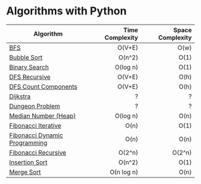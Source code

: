 # Algorithms with Python

| Algorithm        | Time Complexity | Space Complexity |
| ------------- | -------------:| -----:|
| [BFS](https://github.com/adrianosferreira/python-algorithms/blob/master/bfs.py)      | O(V+E) | O(w) |
| [Bubble Sort](https://github.com/adrianosferreira/python-algorithms/blob/master/bubble-sort.py)      | O(n^2) | O(1) |
| [Binary Search](https://github.com/adrianosferreira/python-algorithms/blob/master/binary-search.py)      | O(log n) | O(1) |
| [DFS Recursive](https://github.com/adrianosferreira/python-algorithms/blob/master/dfs.py)      | O(V+E) | O(h) |
| [DFS Count Components](https://github.com/adrianosferreira/python-algorithms/blob/master/dfs-components.py)      | O(V+E) | O(h) |
| [Dijkstra](https://github.com/adrianosferreira/python-algorithms/blob/master/dijkstra.py)      | ? | ? |
| [Dungeon Problem](https://github.com/adrianosferreira/python-algorithms/blob/master/bfs-dungeon-problem.py)      | ? | ? |
| [Median Number (Heap)](https://github.com/adrianosferreira/python-algorithms/blob/master/median-heap.py) | O(log n) | O(n) |
| [Fibonacci Iterative](https://github.com/adrianosferreira/python-algorithms/blob/master/fibonacci.py) | O(n) | O(1) |
| [Fibonacci Dynamic Programming](https://github.com/adrianosferreira/python-algorithms/blob/master/fibonacci.py) | O(n) | O(n) |
| [Fibonacci Recursive](https://github.com/adrianosferreira/python-algorithms/blob/master/fibonacci.py) | O(2^n) | O(2^n) |
| [Insertion Sort](https://github.com/adrianosferreira/python-algorithms/blob/master/insertion-sort.py) | O(n^2) | O(1) |
| [Merge Sort](https://github.com/adrianosferreira/python-algorithms/blob/master/merge-sort.py)      | O(n log n) | O(n) |